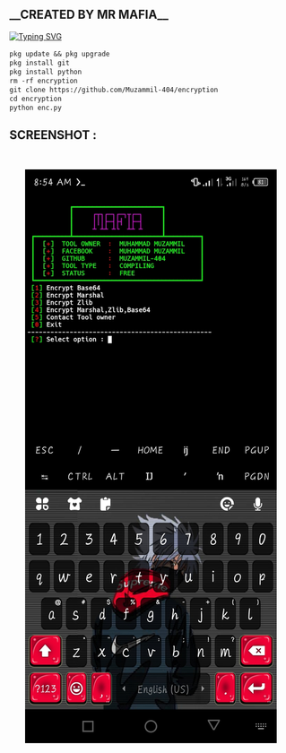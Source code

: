 <h2>__CREATED BY MR MAFIA__ </h2>

[![Typing SVG](https://readme-typing-svg.demolab.com?font=Fira+Code&pause=1000&color=FF2C10&background=31FF9400&width=435&lines=Compile+Your+Python+File+Enjoy)](https://git.io/typing-svg)

```
pkg update && pkg upgrade
pkg install git
pkg install python
rm -rf encryption
git clone https://github.com/Muzammil-404/encryption
cd encryption
python enc.py
```


## SCREENSHOT :
<br>
<p align="center">
<img src="__enc__/SK.jpg"/>
</p>


 

 

 
